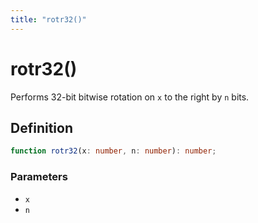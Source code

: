 ```yaml
---
title: "rotr32()"
---
```


# rotr32()

Performs 32-bit bitwise rotation on `x` to the right by `n` bits.

## Definition

```ts
function rotr32(x: number, n: number): number;
```

### Parameters

- `x`
- `n`
